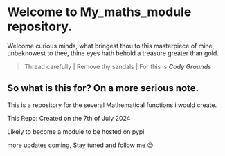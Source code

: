 # Welcome to My_maths_module repository.
  Welcome curious minds, what bringest thou to this masterpiece of mine, unbeknowest to thee, thine eyes hath behold a treasure greater than gold.
  > Thread carefully | 
  > Remove thy sandals | 
  > For this is **_Cody Grounds_**
## So what is this for? On a more serious note.
This is a repository for the several Mathematical functions i would create.

This Repo: Created on the 7th of July 2024

Likely to become a module to be hosted on pypi

more updates coming, Stay tuned and follow me 😉

